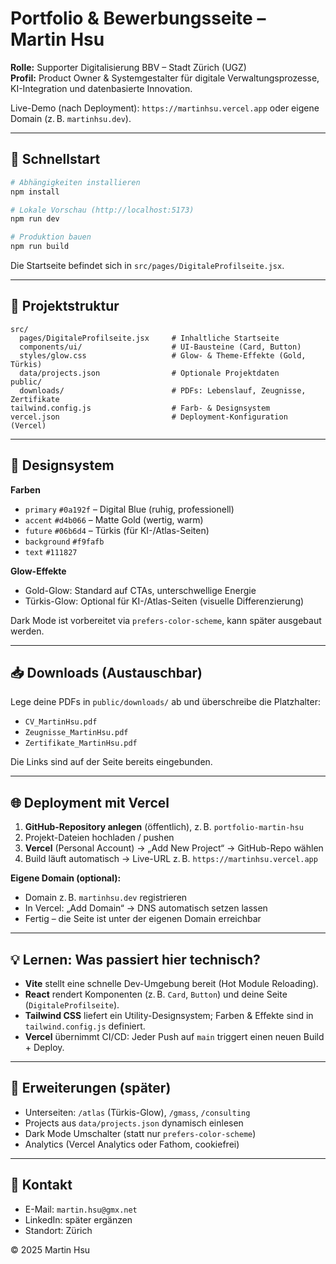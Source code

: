 
# Portfolio & Bewerbungsseite – Martin Hsu

**Rolle:** Supporter Digitalisierung BBV – Stadt Zürich (UGZ)  
**Profil:** Product Owner & Systemgestalter für digitale Verwaltungsprozesse, KI-Integration und datenbasierte Innovation.

Live-Demo (nach Deployment): `https://martinhsu.vercel.app` oder eigene Domain (z. B. `martinhsu.dev`).

---

## 🚀 Schnellstart

```bash
# Abhängigkeiten installieren
npm install

# Lokale Vorschau (http://localhost:5173)
npm run dev

# Produktion bauen
npm run build
```

Die Startseite befindet sich in `src/pages/DigitaleProfilseite.jsx`.

---

## 🧱 Projektstruktur

```
src/
  pages/DigitaleProfilseite.jsx     # Inhaltliche Startseite
  components/ui/                    # UI-Bausteine (Card, Button)
  styles/glow.css                   # Glow- & Theme-Effekte (Gold, Türkis)
  data/projects.json                # Optionale Projektdaten
public/
  downloads/                        # PDFs: Lebenslauf, Zeugnisse, Zertifikate
tailwind.config.js                  # Farb- & Designsystem
vercel.json                         # Deployment-Konfiguration (Vercel)
```

---

## 🎨 Designsystem

**Farben**
- `primary` `#0a192f` – Digital Blue (ruhig, professionell)
- `accent`  `#d4b066` – Matte Gold (wertig, warm)
- `future`  `#06b6d4` – Türkis (für KI-/Atlas-Seiten)
- `background` `#f9fafb`
- `text` `#111827`

**Glow-Effekte**
- Gold-Glow: Standard auf CTAs, unterschwellige Energie
- Türkis-Glow: Optional für KI-/Atlas-Seiten (visuelle Differenzierung)

Dark Mode ist vorbereitet via `prefers-color-scheme`, kann später ausgebaut werden.

---

## 📥 Downloads (Austauschbar)

Lege deine PDFs in `public/downloads/` ab und überschreibe die Platzhalter:
- `CV_MartinHsu.pdf`
- `Zeugnisse_MartinHsu.pdf`
- `Zertifikate_MartinHsu.pdf`

Die Links sind auf der Seite bereits eingebunden.

---

## 🌐 Deployment mit Vercel

1. **GitHub-Repository anlegen** (öffentlich), z. B. `portfolio-martin-hsu`  
2. Projekt-Dateien hochladen / pushen
3. **Vercel** (Personal Account) → „Add New Project“ → GitHub-Repo wählen
4. Build läuft automatisch → Live-URL z. B. `https://martinhsu.vercel.app`

**Eigene Domain (optional):**
- Domain z. B. `martinhsu.dev` registrieren
- In Vercel: „Add Domain“ → DNS automatisch setzen lassen
- Fertig – die Seite ist unter der eigenen Domain erreichbar

---

## 💡 Lernen: Was passiert hier technisch?

- **Vite** stellt eine schnelle Dev-Umgebung bereit (Hot Module Reloading).  
- **React** rendert Komponenten (z. B. `Card`, `Button`) und deine Seite (`DigitaleProfilseite`).  
- **Tailwind CSS** liefert ein Utility-Designsystem; Farben & Effekte sind in `tailwind.config.js` definiert.  
- **Vercel** übernimmt CI/CD: Jeder Push auf `main` triggert einen neuen Build + Deploy.

---

## 🔧 Erweiterungen (später)

- Unterseiten: `/atlas` (Türkis-Glow), `/gmass`, `/consulting`  
- Projects aus `data/projects.json` dynamisch einlesen  
- Dark Mode Umschalter (statt nur `prefers-color-scheme`)  
- Analytics (Vercel Analytics oder Fathom, cookiefrei)

---

## 👤 Kontakt

- E-Mail: `martin.hsu@gmx.net`
- LinkedIn: später ergänzen
- Standort: Zürich

© 2025 Martin Hsu
